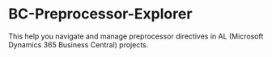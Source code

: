 # BC-Preprocessor-Explorer
This help you navigate and manage preprocessor directives in AL (Microsoft Dynamics 365 Business Central) projects.

